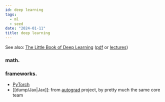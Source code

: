 ```yaml
---
id: deep learning
tags:
  - ml
  - seed
date: "2024-01-11"
title: deep learning
---
```


See also: [The Little Book of Deep Learning](/books#2024) ([pdf](https://fleuret.org/public/lbdl.pdf) or [lectures](https://fleuret.org/dlc/))

### math.

### frameworks.

- [PyTorch](https://pytorch.org/)
- [[dump/Jax|Jax]]: from [autograd](https://github.com/HIPS/autograd) project, by pretty much the same core team
